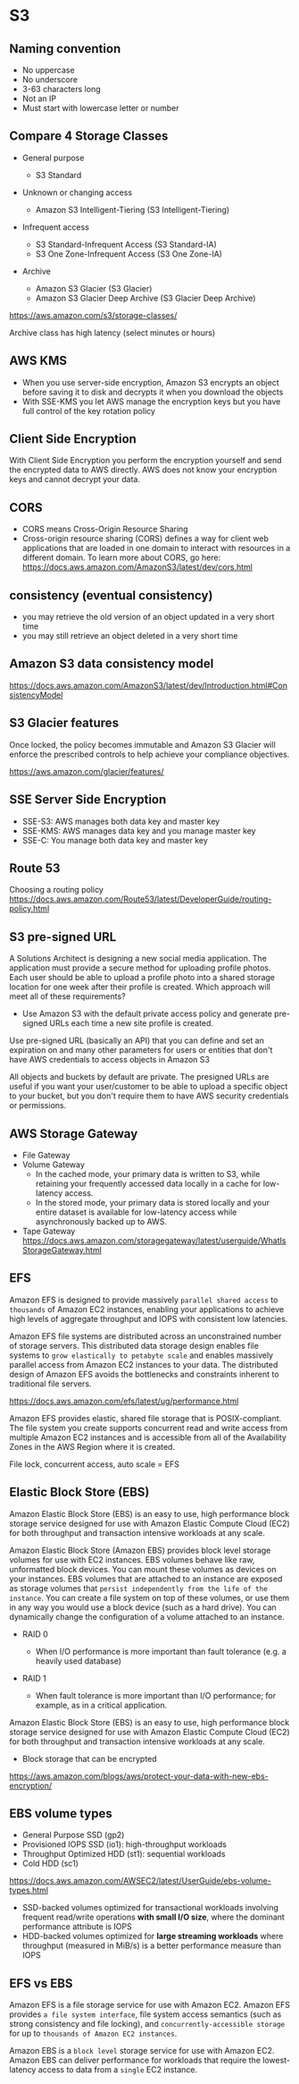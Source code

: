 # S3

## Naming convention
- No uppercase
- No underscore
- 3-63 characters long
- Not an IP
- Must start with lowercase letter or number



## Compare 4 Storage Classes

- General purpose
  - S3 Standard

- Unknown or changing access
  - Amazon S3 Intelligent-Tiering (S3 Intelligent-Tiering)

- Infrequent access
  - S3 Standard-Infrequent Access (S3 Standard-IA)
  - S3 One Zone-Infrequent Access (S3 One Zone-IA)

- Archive
  - Amazon S3 Glacier (S3 Glacier)
  - Amazon S3 Glacier Deep Archive (S3 Glacier Deep Archive)

https://aws.amazon.com/s3/storage-classes/

Archive class has high latency (select minutes or hours)





## AWS KMS

- When you use server-side encryption, Amazon S3 encrypts an object before saving it to disk and decrypts it when you download the objects
- With SSE-KMS you let AWS manage the encryption keys but you have full control of the key rotation policy



## Client Side Encryption

With Client Side Encryption you perform the encryption yourself and send the encrypted data to AWS directly. AWS does not know your encryption keys and cannot decrypt your data.



## CORS

- CORS means Cross-Origin Resource Sharing
- Cross-origin resource sharing (CORS) defines a way for client web applications that are loaded in one domain to interact with resources in a different domain. To learn more about CORS, go here: https://docs.aws.amazon.com/AmazonS3/latest/dev/cors.html





## consistency (eventual consistency)
- you may retrieve the old version of an object updated in a very short time
- you may still retrieve an object deleted in a very short time



## Amazon S3 data consistency model

https://docs.aws.amazon.com/AmazonS3/latest/dev/Introduction.html#ConsistencyModel



## S3 Glacier features

Once locked, the policy becomes immutable and Amazon S3 Glacier will enforce the prescribed controls to help achieve your compliance objectives.

https://aws.amazon.com/glacier/features/



## SSE Server Side Encryption

- SSE-S3: AWS manages both data key and master key
- SSE-KMS: AWS manages data key and you manage master key
- SSE-C: You manage both data key and master key



## Route 53

Choosing a routing policy
https://docs.aws.amazon.com/Route53/latest/DeveloperGuide/routing-policy.html



## S3 pre-signed URL 

A Solutions Architect is designing a new social media application. The application must provide a secure method for uploading profile photos. Each user should be able to upload a profile photo into a shared storage location for one week after their profile is created.
Which approach will meet all of these requirements?

- Use Amazon S3 with the default private access policy and generate pre-signed URLs each time a new site profile is created.

Use pre-signed URL (basically an API) that you can define and set an expiration on and many other parameters for users or entities that don't have AWS credentials to access objects in Amazon S3

All objects and buckets by default are private. The presigned URLs are useful if you want your user/customer to be able to upload a specific object to your bucket, but you don't require them to have AWS security credentials or permissions. 



## AWS Storage Gateway

- File Gateway
- Volume Gateway
  - In the cached mode, your primary data is written to S3, while retaining your frequently accessed data locally in a cache for low-latency access.
  - In the stored mode, your primary data is stored locally and your entire dataset is available for low-latency access while asynchronously backed up to AWS.
- Tape Gateway
https://docs.aws.amazon.com/storagegateway/latest/userguide/WhatIsStorageGateway.html



## EFS

Amazon EFS is designed to provide massively `parallel shared access` to `thousands` of Amazon EC2 instances, enabling your applications to achieve high levels of aggregate throughput and IOPS with consistent low latencies.


Amazon EFS file systems are distributed across an unconstrained number of storage servers. This distributed data storage design enables file systems to `grow elastically to petabyte scale` and enables massively parallel access from Amazon EC2 instances to your data. The distributed design of Amazon EFS avoids the bottlenecks and constraints inherent to traditional file servers.

https://docs.aws.amazon.com/efs/latest/ug/performance.html

Amazon EFS provides elastic, shared file storage that is POSIX-compliant. The file system you create supports concurrent read and write access from multiple Amazon EC2 instances and is accessible from all of the Availability Zones in the AWS Region where it is created.

File lock, concurrent access, auto scale = EFS



## Elastic Block Store (EBS)

Amazon Elastic Block Store (EBS) is an easy to use, high performance block storage service designed for use with Amazon Elastic Compute Cloud (EC2) for both throughput and transaction intensive workloads at any scale. 



Amazon Elastic Block Store (Amazon EBS) provides block level storage volumes for use with EC2 instances. EBS volumes behave like raw, unformatted block devices. You can mount these volumes as devices on your instances. EBS volumes that are attached to an instance are exposed as storage volumes that `persist independently from the life of the instance`. You can create a file system on top of these volumes, or use them in any way you would use a block device (such as a hard drive). You can dynamically change the configuration of a volume attached to an instance.

- RAID 0
  - When I/O performance is more important than fault tolerance (e.g. a heavily used database)

- RAID 1
  - When fault tolerance is more important than I/O performance; for example, as in a critical application.



Amazon Elastic Block Store (EBS) is an easy to use, high performance block storage service designed for use with Amazon Elastic Compute Cloud (EC2) for both throughput and transaction intensive workloads at any scale.



- Block storage that can be encrypted

https://aws.amazon.com/blogs/aws/protect-your-data-with-new-ebs-encryption/



## EBS volume types

- General Purpose SSD (gp2)	
- Provisioned IOPS SSD (io1): high-throughput workloads
- Throughput Optimized HDD (st1): sequential workloads	
- Cold HDD (sc1)

https://docs.aws.amazon.com/AWSEC2/latest/UserGuide/ebs-volume-types.html



- SSD-backed volumes optimized for transactional workloads involving frequent read/write operations **with small I/O size**, where the dominant performance attribute is IOPS
- HDD-backed volumes optimized for **large streaming workloads** where throughput (measured in MiB/s) is a better performance measure than IOPS



## EFS vs EBS

Amazon EFS is a file storage service for use with Amazon EC2. Amazon EFS provides `a file system interface`, file system access semantics (such as strong consistency and file locking), and `concurrently-accessible storage` for up to `thousands of Amazon EC2 instances`.

Amazon EBS is a `block level` storage service for use with Amazon EC2. Amazon EBS can deliver performance for workloads that require the lowest-latency access to data from a `single` EC2 instance.



